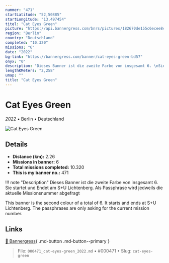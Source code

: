 ```yaml
---
nummer: "471"
startLatitude: "52,50885"
startLongitude: "13,497454"
titel: "Cat Eyes Green"
picture: "https://api.bannergress.com/bnrs/pictures/182670de155c6ecee8cbd731866220ff"
region: "Berlin"
country: "Deutschland"
completed: "10.320"
missions: "6"
date: "2022"
bg-link: "https://bannergress.com/banner/cat-eyes-green-bd57"
onyx: "0"
description: "Dieses Banner ist die zweite Farbe von insgesamt 6. \nSie startet und Endet am S+U Lichtenberg. \nAls Passphrase wird jedweils die aktuelle Missionsnummer abgefragt\n\nThis banner is the second colour of a total of 6. \nIt starts and ends at S+U Lichtenberg. \nThe passphrases are only asking for the current mission number."
lengthKMeters: "2,258"
umap: ""
title: "Cat Eyes Green"
---
```

# Cat Eyes Green

*2022* • Berlin • Deutschland

![Cat Eyes Green](https://api.bannergress.com/bnrs/pictures/182670de155c6ecee8cbd731866220ff)

## Details
- **Distance (km):** 2.26
- **Missions in banner:** 6
- **Total missions completed:** 10.320
- **This is my banner no.:** 471


!!! note "Description"
    Dieses Banner ist die zweite Farbe von insgesamt 6. 
Sie startet und Endet am S+U Lichtenberg. 
Als Passphrase wird jedweils die aktuelle Missionsnummer abgefragt

This banner is the second colour of a total of 6. 
It starts and ends at S+U Lichtenberg. 
The passphrases are only asking for the current mission number.



## Links
[🔗 Bannergress](https://bannergress.com/banner/cat-eyes-green-bd57){ .md-button .md-button--primary }



> File: `000471_cat-eyes-green_2022.md` • #000471 • Slug: `cat-eyes-green`
